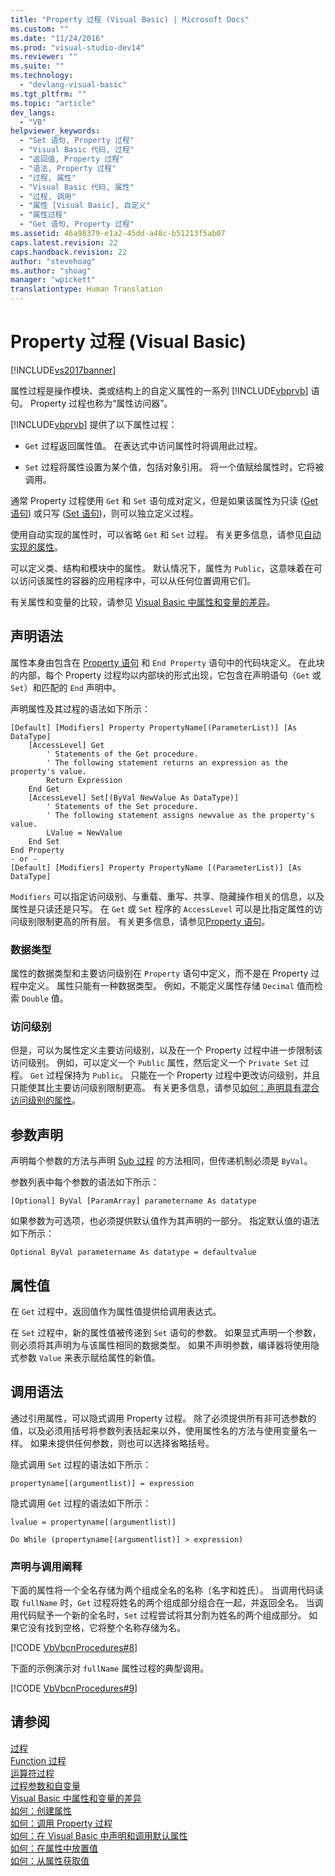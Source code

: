 ```yaml
---
title: "Property 过程 (Visual Basic) | Microsoft Docs"
ms.custom: ""
ms.date: "11/24/2016"
ms.prod: "visual-studio-dev14"
ms.reviewer: ""
ms.suite: ""
ms.technology: 
  - "devlang-visual-basic"
ms.tgt_pltfrm: ""
ms.topic: "article"
dev_langs: 
  - "VB"
helpviewer_keywords: 
  - "Set 语句, Property 过程"
  - "Visual Basic 代码, 过程"
  - "返回值, Property 过程"
  - "语法, Property 过程"
  - "过程, 属性"
  - "Visual Basic 代码, 属性"
  - "过程, 调用"
  - "属性 [Visual Basic], 自定义"
  - "属性过程"
  - "Get 语句, Property 过程"
ms.assetid: 46a98379-e1a2-45dd-a48c-b51213f5ab07
caps.latest.revision: 22
caps.handback.revision: 22
author: "stevehoag"
ms.author: "shoag"
manager: "wpickett"
translationtype: Human Translation
---
```

# Property 过程 (Visual Basic)
[!INCLUDE[vs2017banner](../../../../csharp/includes/vs2017banner.md)]

属性过程是操作模块、类或结构上的自定义属性的一系列 [!INCLUDE[vbprvb](../../../../csharp/programming-guide/concepts/linq/includes/vbprvb_md.md)] 语句。  Property 过程也称为“属性访问器”。  
  
 [!INCLUDE[vbprvb](../../../../csharp/programming-guide/concepts/linq/includes/vbprvb_md.md)] 提供了以下属性过程：  
  
-   `Get` 过程返回属性值。  在表达式中访问属性时将调用此过程。  
  
-   `Set` 过程将属性设置为某个值，包括对象引用。  将一个值赋给属性时，它将被调用。  
  
 通常 Property 过程使用 `Get` 和 `Set` 语句成对定义，但是如果该属性为只读 \([Get 语句](../../../../visual-basic/language-reference/statements/get-statement.md)\) 或只写 \([Set 语句](../../../../visual-basic/language-reference/statements/set-statement.md)\)，则可以独立定义过程。  
  
 使用自动实现的属性时，可以省略 `Get` 和 `Set` 过程。  有关更多信息，请参见[自动实现的属性](../../../../visual-basic/programming-guide/language-features/procedures/auto-implemented-properties.md)。  
  
 可以定义类、结构和模块中的属性。  默认情况下，属性为 `Public`，这意味着在可以访问该属性的容器的应用程序中，可以从任何位置调用它们。  
  
 有关属性和变量的比较，请参见 [Visual Basic 中属性和变量的差异](../../../../visual-basic/programming-guide/language-features/procedures/differences-between-properties-and-variables.md)。  
  
## 声明语法  
 属性本身由包含在 [Property 语句](../../../../visual-basic/language-reference/statements/property-statement.md) 和 `End Property` 语句中的代码块定义。  在此块的内部，每个 Property 过程均以内部块的形式出现，它包含在声明语句（`Get` 或 `Set`）和匹配的 `End` 声明中。  
  
 声明属性及其过程的语法如下所示：  
  
```  
[Default] [Modifiers] Property PropertyName[(ParameterList)] [As DataType]  
    [AccessLevel] Get  
        ' Statements of the Get procedure.  
        ' The following statement returns an expression as the property's value.  
        Return Expression  
    End Get  
    [AccessLevel] Set[(ByVal NewValue As DataType)]  
        ' Statements of the Set procedure.  
        ' The following statement assigns newvalue as the property's value.  
        LValue = NewValue  
    End Set  
End Property  
- or -  
[Default] [Modifiers] Property PropertyName [(ParameterList)] [As DataType]  
```  
  
 `Modifiers` 可以指定访问级别、与重载、重写、共享、隐藏操作相关的信息，以及属性是只读还是只写。  在 `Get` 或 `Set` 程序的 `AccessLevel` 可以是比指定属性的访问级别限制更高的所有层。  有关更多信息，请参见[Property 语句](../../../../visual-basic/language-reference/statements/property-statement.md)。  
  
### 数据类型  
 属性的数据类型和主要访问级别在 `Property` 语句中定义，而不是在 Property 过程中定义。  属性只能有一种数据类型。  例如，不能定义属性存储 `Decimal` 值而检索 `Double` 值。  
  
### 访问级别  
 但是，可以为属性定义主要访问级别，以及在一个 Property 过程中进一步限制该访问级别。  例如，可以定义一个 `Public` 属性，然后定义一个 `Private Set` 过程。  `Get` 过程保持为 `Public`。  只能在一个 Property 过程中更改访问级别，并且只能使其比主要访问级别限制更高。  有关更多信息，请参见[如何：声明具有混合访问级别的属性](../../../../visual-basic/programming-guide/language-features/procedures/how-to-declare-a-property-with-mixed-access-levels.md)。  
  
## 参数声明  
 声明每个参数的方法与声明 [Sub 过程](../../../../visual-basic/programming-guide/language-features/procedures/sub-procedures.md) 的方法相同，但传递机制必须是 `ByVal`。  
  
 参数列表中每个参数的语法如下所示：  
  
 `[Optional] ByVal [ParamArray] parametername As datatype`  
  
 如果参数为可选项，也必须提供默认值作为其声明的一部分。  指定默认值的语法如下所示：  
  
 `Optional ByVal parametername As datatype = defaultvalue`  
  
## 属性值  
 在 `Get` 过程中，返回值作为属性值提供给调用表达式。  
  
 在 `Set` 过程中，新的属性值被传递到 `Set` 语句的参数。  如果显式声明一个参数，则必须将其声明为与该属性相同的数据类型。  如果不声明参数，编译器将使用隐式参数 `Value` 来表示赋给属性的新值。  
  
## 调用语法  
 通过引用属性，可以隐式调用 Property 过程。  除了必须提供所有非可选参数的值，以及必须用括号将参数列表括起来以外，使用属性名的方法与使用变量名一样。  如果未提供任何参数，则也可以选择省略括号。  
  
 隐式调用 `Set` 过程的语法如下所示：  
  
 `propertyname[(argumentlist)] = expression`  
  
 隐式调用 `Get` 过程的语法如下所示：  
  
 `lvalue = propertyname[(argumentlist)]`  
  
 `Do While (propertyname[(argumentlist)] > expression)`  
  
### 声明与调用阐释  
 下面的属性将一个全名存储为两个组成全名的名称（名字和姓氏）。  当调用代码读取 `fullName` 时，`Get` 过程将姓名的两个组成部分组合在一起，并返回全名。  当调用代码赋予一个新的全名时，`Set` 过程尝试将其分割为姓名的两个组成部分。  如果它没有找到空格，它将整个名称存储为名。  
  
 [!CODE [VbVbcnProcedures#8](../CodeSnippet/VS_Snippets_VBCSharp/VbVbcnProcedures#8)]  
  
 下面的示例演示对 `fullName` 属性过程的典型调用。  
  
 [!CODE [VbVbcnProcedures#9](../CodeSnippet/VS_Snippets_VBCSharp/VbVbcnProcedures#9)]  
  
## 请参阅  
 [过程](../../../../visual-basic/programming-guide/language-features/procedures/index.md)   
 [Function 过程](../../../../visual-basic/programming-guide/language-features/procedures/function-procedures.md)   
 [运算符过程](../../../../visual-basic/programming-guide/language-features/procedures/operator-procedures.md)   
 [过程参数和自变量](../../../../visual-basic/programming-guide/language-features/procedures/procedure-parameters-and-arguments.md)   
 [Visual Basic 中属性和变量的差异](../../../../visual-basic/programming-guide/language-features/procedures/differences-between-properties-and-variables.md)   
 [如何：创建属性](../../../../visual-basic/programming-guide/language-features/procedures/how-to-create-a-property.md)   
 [如何：调用 Property 过程](../../../../visual-basic/programming-guide/language-features/procedures/how-to-call-a-property-procedure.md)   
 [如何：在 Visual Basic 中声明和调用默认属性](../../../../visual-basic/programming-guide/language-features/procedures/how-to-declare-and-call-a-default-property.md)   
 [如何：在属性中放置值](../../../../visual-basic/programming-guide/language-features/procedures/how-to-put-a-value-in-a-property.md)   
 [如何：从属性获取值](../../../../visual-basic/programming-guide/language-features/procedures/how-to-get-a-value-from-a-property.md)